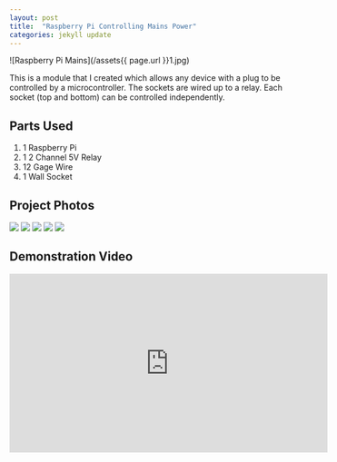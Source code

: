 ```yaml
---
layout: post
title:  "Raspberry Pi Controlling Mains Power"
categories: jekyll update
---
```


![Raspberry Pi Mains](/assets{{ page.url }}1.jpg)

This is a module that I created which allows any device with
a plug to be controlled by a microcontroller.  The sockets are wired
up to a relay.  Each socket (top and bottom) can be controlled
independently.

## Parts Used
1.  1 Raspberry Pi
2.  1 2 Channel 5V Relay
3.  12 Gage Wire
4.  1 Wall Socket

## Project Photos
<a href="/assets{{ page.url }}2.jpg" target="_blank"><img src="/assets{{ page.url }}thumb_2.jpg"/></a>
<a href="/assets{{ page.url }}3.jpg" target="_blank"><img src="/assets{{ page.url }}thumb_3.jpg"/></a>
<a href="/assets{{ page.url }}4.jpg" target="_blank"><img src="/assets{{ page.url }}thumb_4.jpg"/></a>
<a href="/assets{{ page.url }}5.jpg" target="_blank"><img src="/assets{{ page.url }}thumb_5.jpg"/></a>
<a href="/assets{{ page.url }}6.jpg" target="_blank"><img src="/assets{{ page.url }}thumb_6.jpg"/></a>

## Demonstration Video
<iframe width="560" height="315" src="https://www.youtube.com/embed/UKLnZFJKslM" frameborder="0" allowfullscreen></iframe>